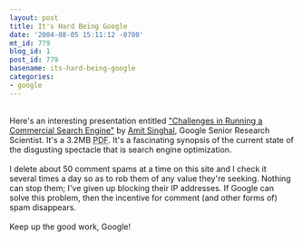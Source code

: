 ```yaml
---
layout: post
title: It's Hard Being Google
date: '2004-08-05 15:11:12 -0700'
mt_id: 779
blog_id: 1
post_id: 779
basename: its-hard-being-google
categories:
- google
---
```

<br />Here's an interesting presentation entitled <a href="http://www.research.ibm.com/haifa/Workshops/searchandcollaboration2004/papers/haifa.pdf">"Challenges in Running a Commercial Search Engine"</a> by <a href="http://singhal.info/">Amit Singhal</a>, Google Senior Research Scientist. It's a 3.2MB <acronym title="Portable Document Format">PDF</acronym>. It's a fascinating synopsis of the current state of the disgusting spectacle that is search engine optimization.<br /><br />I delete about 50 comment spams at a time on this site and I check it several times a day so as to rob them of any value they're seeking. Nothing can stop them; I've given up blocking their IP addresses. If Google can solve this problem, then the incentive for comment (and other forms of) spam disappears.<br /><br />Keep up the good work, Google!<br /><br /><br />
